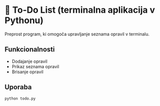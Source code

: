 # 📝 To-Do List (terminalna aplikacija v Pythonu)

Preprost program, ki omogoča upravljanje seznama opravil v terminalu.

## Funkcionalnosti

- Dodajanje opravil
- Prikaz seznama opravil
- Brisanje opravil

## Uporaba

```bash
python todo.py
```
